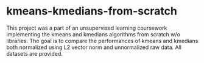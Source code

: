 # kmeans-kmedians-from-scratch
This project was a part of an unsupervised learning coursework implementing the kmeans and kmedians algorithms from scratch w/o libraries.
The goal is to compare the performances of kmeans and kmedians both normalized using L2 vector norm and unnormalized raw data.
All datasets are provided. 
